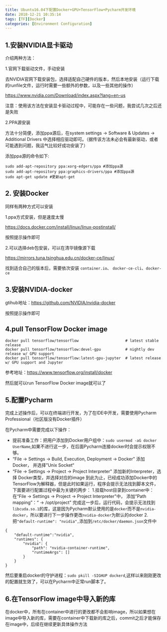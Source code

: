 ```yaml
---
title: Ubuntu16.04下配置Docker+GPU+TensorFlow+Pycharm开发环境
date: 2018-12-21 10:35:14
tags: [TF][Docker]
categories: [Environment Configuration]
---
```


## 1.安装NVIDIA显卡驱动

介绍两种方法：

1.官网下载驱动文件，手动安装

去NVIDIA官网下载安装包，选择适配自己硬件的版本，然后本地安装（运行下载的runfile文件，运行时需要一些额外的参数，以及一些其他的操作）

https://www.nvidia.com/Download/index.aspx?lang=en-us

注意：使用该方法在安装显卡驱动过程中，可能存在一些问题，我尝试几次之后还是失败

2.PPA源安装

方法十分简便，添加ppa源后，在system settings -> Software & Updates -> Additional Drivers 中选择相应驱动即可。（据传该方法未必会有最新驱动，或者可能遇到问题，我运气比较好成功安装了）

添加ppa源的命令如下:

```shell
sudo add-apt-repository ppa:xorg-edgers/ppa #添加ppa源
sudo add-apt-repository ppa:graphics-drivers/ppa #添加ppa源
sudo apt-get update #更新apt-get
```

## 2. 安装Docker

同样有两种方式可以安装

1.ppa方式安装，但是速度太慢

https://docs.docker.com/install/linux/linux-postinstall/

按照提示操作即可

2.可以选择deb包安装，可以在清华镜像源下载

https://mirrors.tuna.tsinghua.edu.cn/docker-ce/linux/

找到适合自己的版本后，需要依次安装 `container.io`、 `docker-ce-cli`、`docker-ce`

## 3.安装NVIDIA-docker

gtihub地址：https://github.com/NVIDIA/nvidia-docker

按照提示操作即可

## 4.pull TensorFlow Docker image

```
docker pull tensorflow/tensorflow                     # latest stable release
docker pull tensorflow/tensorflow:devel-gpu           # nightly dev release w/ GPU support
docker pull tensorflow/tensorflow:latest-gpu-jupyter  # latest release w/ GPU support and Jupyter
```
参考地址：https://www.tensorflow.org/install/docker

然后就可以run TensorFlow Docker image就可以了

## 5.配置Pycharm

完成上述操作后，可以在终端进行开发，为了在IDE中开发，需要使用Pycharm Professional（社区版没有Docker插件）

在Pycharm中需要完成以下操作：
- 提前准备工作：把用户添加到Docker用户组中：`sudo usermod -aG docker UserName`,如果不进行这一步，在后面Pycharm连接docker时会提示权限不够。
- “File -> Settings -> Build, Execution, Deployment -> Docker" 添加 Docker， 并选择”Unix Socket“
- “File -> Settings -> Project -> Project Interpreter" 添加新的Interpreter，选择 Docker类型，并选择对应的image
到此为止，已经成功添加Docker中的TensorFlow为解释器，但是此时如果运行，程序会提示无法找到脚本文件，下面要进行配置过程中最为关键的两步：
1.挂载host目录到container中：在“File -> Settings -> Project -> Project Interpreter"中， 添加“Path mapping”：“<Project root> -> /opt/project"
完成这一步后，运行代码，会提示无法找到`libcuda.so.1`的库，这是因为Pycharm默认使用的是`docker`而不是`nvidia-docker`，所以要进行下一步操作更改`nvidia-docker`为默认的docker
2.把`"default-runtime": "nvidia",`添加到`/etc/docker/daemon.json`文件中
```
{
    "default-runtime":"nvidia",
    "runtimes": {
        "nvidia": {
            "path": "nvidia-container-runtime",
            "runtimeArgs": []
        }
    }
}
```
然后要重启docker的守护进程：`sudo pkill -SIGHUP dockerd`,这样以来刚刚更改的配置就生效了，可以在Pycharm中正常run脚本了。

## 6.在TensorFlow image中导入新的库

在docker中，所有在container中进行的更改都不会影响image，所以如果想在image中导入新的库，需要在container中下载新的库之后，commit之后才能保存在image中，后续在继续更新具体操作方法